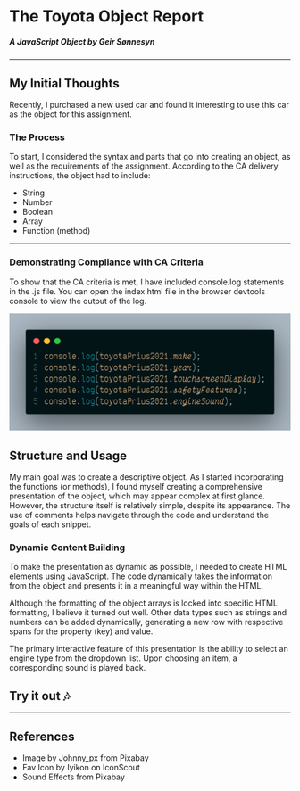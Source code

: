 # The Toyota Object Report

##### A JavaScript Object by Geir Sønnesyn

---

## My Initial Thoughts

Recently, I purchased a new used car and found it interesting to use this car as the object for this assignment.

### The Process

To start, I considered the syntax and parts that go into creating an object, as well as the requirements of the assignment. According to the CA delivery instructions, the object had to include:

- String
- Number
- Boolean
- Array
- Function (method)

---

### Demonstrating Compliance with CA Criteria

To show that the CA criteria is met, I have included console.log statements in the .js file. You can open the index.html file in the browser devtools console to view the output of the log.

![Image of console logging](/img/code01.png?raw=true "Console log examples")

## Structure and Usage

My main goal was to create a descriptive object. As I started incorporating the functions (or methods), I found myself creating a comprehensive presentation of the object, which may appear complex at first glance. However, the structure itself is relatively simple, despite its appearance. The use of comments helps navigate through the code and understand the goals of each snippet.

### Dynamic Content Building

To make the presentation as dynamic as possible, I needed to create HTML elements using JavaScript. The code dynamically takes the information from the object and presents it in a meaningful way within the HTML.

Although the formatting of the object arrays is locked into specific HTML formatting, I believe it turned out well. Other data types such as strings and numbers can be added dynamically, generating a new row with respective spans for the property (key) and value.

The primary interactive feature of this presentation is the ability to select an engine type from the dropdown list. Upon choosing an item, a corresponding sound is played back.

## Try it out :notes:

---

## References

- Image by Johnny_px from Pixabay
- Fav Icon by Iyikon on IconScout
- Sound Effects from Pixabay